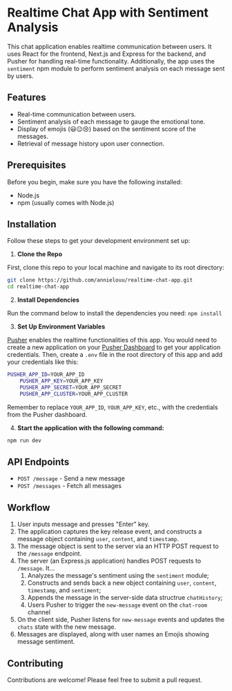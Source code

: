 # Realtime Chat App with Sentiment Analysis
This chat application enables realtime communication between users. It uses React for the frontend, Next.js and Express for the backend, and Pusher for handling real-time functionality. Additionally, the app uses the `sentiment` npm module to perform sentiment analysis on each message sent by users.

## Features
- Real-time communication between users.
- Sentiment analysis of each message to gauge the emotional tone.
- Display of emojis (😃😐😢) based on the sentiment score of the messages.
- Retrieval of message history upon user connection.

## Prerequisites
Before you begin, make sure you have the following installed:
- Node.js
- npm (usually comes with Node.js)

## Installation
Follow these steps to get your development environment set up:
1. **Clone the Repo**

First, clone this repo to your local machine and navigate to its root directory:
```bash
git clone https://github.com/annielouu/realtime-chat-app.git
cd realtime-chat-app
```
2. **Install Dependencies**

Run the command below to install the dependencies you need:
```npm install```

3. **Set Up Environment Variables**

[Pusher](https://pusher.com) enables the realtime functionalities of this app. You would need to create a new application on your [Pusher Dashboard](http://bit.ly/pusher-dashboard) to get your application credentials. Then, create a `.env` file in the root directory of this app and add your credentials like this:
```bash
PUSHER_APP_ID=YOUR_APP_ID
    PUSHER_APP_KEY=YOUR_APP_KEY
    PUSHER_APP_SECRET=YOUR_APP_SECRET
    PUSHER_APP_CLUSTER=YOUR_APP_CLUSTER
```
Remember to replace `YOUR_APP_ID`, `YOUR_APP_KEY`, etc., with the credentials from the Pusher dashboard.

4. **Start the application with the following command:**
```bash
npm run dev
```

## API Endpoints
- `POST /message` - Send a new message
- `POST /messages` - Fetch all messages

## Workflow
1. User inputs message and presses "Enter" key.
2. The application captures the key release event, and constructs a message object containing `user`, `content`, and `timestamp`.
3. The message object is sent to the server via an HTTP POST request to the `/message` endpoint.
4. The server (an Express.js application) handles POST requests to `/message`. It...
    1) Analyzes the message's sentiment using the `sentiment` module;
    2) Constructs and sends back a new object containing `user`, `content`, `timestamp`, and `sentiment`;
    3) Appends the message in the server-side data structrue `chatHistory`;
    4) Users Pusher to trigger the `new-message` event on the `chat-room` channel
5. On the client side, Pusher listens for `new-message` events and updates the `chats` state with the new message.
6. Messages are displayed, along with user names an Emojis showing message sentiment.

## Contributing
Contributions are welcome! Please feel free to submit a pull request.
